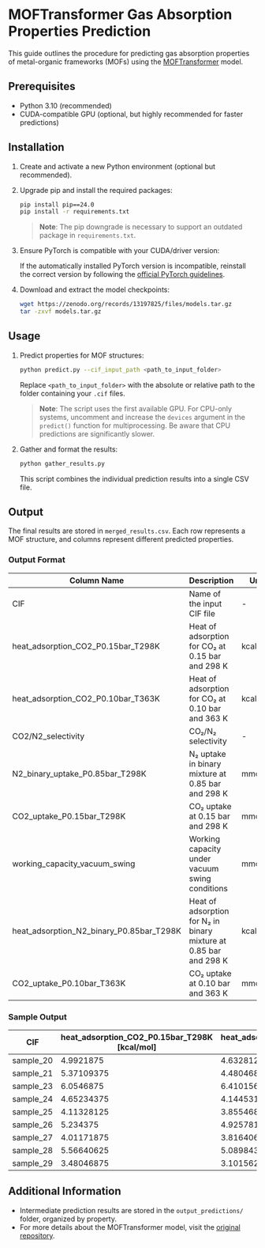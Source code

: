 # MOFTransformer Gas Absorption Properties Prediction

This guide outlines the procedure for predicting gas absorption properties of metal-organic frameworks (MOFs) using the [MOFTransformer](https://github.com/hspark1212/MOFTransformer) model.

## Prerequisites

- Python 3.10 (recommended)
- CUDA-compatible GPU (optional, but highly recommended for faster predictions)

## Installation

1. Create and activate a new Python environment (optional but recommended).

2. Upgrade pip and install the required packages:

   ```bash
   pip install pip==24.0
   pip install -r requirements.txt
   ```

   > **Note**: The pip downgrade is necessary to support an outdated package in `requirements.txt`.

3. Ensure PyTorch is compatible with your CUDA/driver version:

   If the automatically installed PyTorch version is incompatible, reinstall the correct version by following the [official PyTorch guidelines](https://pytorch.org/get-started/locally/).

4. Download and extract the model checkpoints:

   ```bash
   wget https://zenodo.org/records/13197825/files/models.tar.gz
   tar -zxvf models.tar.gz
   ```

## Usage

1. Predict properties for MOF structures:

   ```bash
   python predict.py --cif_input_path <path_to_input_folder>
   ```

   Replace `<path_to_input_folder>` with the absolute or relative path to the folder containing your `.cif` files.

   > **Note**: The script uses the first available GPU. For CPU-only systems, uncomment and increase the `devices` argument in the `predict()` function for multiprocessing. Be aware that CPU predictions are significantly slower.

2. Gather and format the results:

   ```bash
   python gather_results.py
   ```

   This script combines the individual prediction results into a single CSV file.

## Output

The final results are stored in `merged_results.csv`. Each row represents a MOF structure, and columns represent different predicted properties.

### Output Format

| Column Name | Description | Unit |
|-------------|-------------|------|
| CIF | Name of the input CIF file | - |
| heat_adsorption_CO2_P0.15bar_T298K | Heat of adsorption for CO₂ at 0.15 bar and 298 K | kcal/mol |
| heat_adsorption_CO2_P0.10bar_T363K | Heat of adsorption for CO₂ at 0.10 bar and 363 K | kcal/mol |
| CO2/N2_selectivity | CO₂/N₂ selectivity | - |
| N2_binary_uptake_P0.85bar_T298K | N₂ uptake in binary mixture at 0.85 bar and 298 K | mmol/g |
| CO2_uptake_P0.15bar_T298K | CO₂ uptake at 0.15 bar and 298 K | mmol/g |
| working_capacity_vacuum_swing | Working capacity under vacuum swing conditions | mmol/g |
| heat_adsorption_N2_binary_P0.85bar_T298K | Heat of adsorption for N₂ in binary mixture at 0.85 bar and 298 K | kcal/mol |
| CO2_uptake_P0.10bar_T363K | CO₂ uptake at 0.10 bar and 363 K | mmol/g |

### Sample Output

| CIF | heat_adsorption_CO2_P0.15bar_T298K [kcal/mol] | heat_adsorption_CO2_P0.10bar_T363K [kcal/mol] | CO2/N2_selectivity | N2_binary_uptake_P0.85bar_T298K [mmol/g] | CO2_uptake_P0.15bar_T298K [mmol/g] | working_capacity_vacuum_swing [mmol/g] | heat_adsorption_N2_binary_P0.85bar_T298K [kcal/mol] | CO2_uptake_P0.10bar_T363K [mmol/g] |
|-----|------------------------------------------------|------------------------------------------------|--------------------|-------------------------------------------|------------------------------------|-----------------------------------------|-----------------------------------------------------|-------------------------------------|
| sample_20 | 4.9921875 | 4.6328125 | 7.796875 | 0.17578125 | 0.403076171875 | 0.25634765625 | 2.84765625 | 0.05908203125 |
| sample_21 | 5.37109375 | 4.48046875 | 15.796875 | 0.1837158203125 | 0.5361328125 | 0.443603515625 | 2.634765625 | 0.10101318359375 |
| sample_23 | 6.0546875 | 6.41015625 | 16.4375 | 0.1494140625 | 0.9619140625 | 0.6865234375 | 3.498046875 | 0.0941162109375 |
| sample_24 | 4.65234375 | 4.14453125 | 7.2890625 | 0.1966552734375 | 0.3544921875 | 0.23046875 | 2.427734375 | 0.08551025390625 |
| sample_25 | 4.11328125 | 3.85546875 | 6.0625 | 0.2286376953125 | 0.27685546875 | 0.1990966796875 | 2.365234375 | 0.08587646484375 |
| sample_26 | 5.234375 | 4.92578125 | 10.8359375 | 0.29345703125 | 0.8828125 | 0.7705078125 | 2.8125 | 0.1954345703125 |
| sample_27 | 4.01171875 | 3.81640625 | 5.88671875 | 0.250244140625 | 0.28369140625 | 0.203125 | 2.080078125 | 0.0908203125 |
| sample_28 | 5.56640625 | 5.08984375 | 17.171875 | 0.1878662109375 | 0.5283203125 | 0.427978515625 | 2.962890625 | 0.07330322265625 |
| sample_29 | 3.48046875 | 3.1015625 | 4.81640625 | 0.178955078125 | 0.1741943359375 | 0.101318359375 | 1.826171875 | 0.05853271484375 |

## Additional Information

- Intermediate prediction results are stored in the `output_predictions/` folder, organized by property.
- For more details about the MOFTransformer model, visit the [original repository](https://github.com/hspark1212/MOFTransformer).
